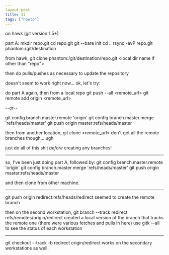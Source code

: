```yaml
---
layout:post
title: $i
tags: ["howto"]
---
```



on hawk (git version 1.5+)

part A:
mkdir repo.git
cd repo.git
git --bare init
cd ..
rsync -avP repo.git phantom:/git/destination

from hawk,
git clone phantom:/git/destination/repo.git <local dir name if other than "repo">

then do pulls/pushes as necessary to update the repository


doesn't seem to work right now...
ok, let's try:

do part A again,
then from a local repo
git push --all <remote_url>
git remote add origin <remote_url>

--or--

git config branch.master.remote 'origin'
git config branch.master.merge 'refs/heads/master'
git push origin master:refs/heads/master


then from another location, 
git clone <remote_url>
don't get all the remote branches though... ugh

just do all of this shit _before_ creating any branches!



--------

so, I've been just
doing part A,
followed by:
git config branch.master.remote 'origin'
git config branch.master.merge 'refs/heads/master'
git push origin master:refs/heads/master


and then clone from other machine.


-----


git push origin redirect:refs/heads/redirect
seemed to create the remote branch

then on the second workstation,
git branch --track redirect refs/remotes/origin/redirect
created a local version of the branch that tracks the remote one 
(there were various fetches and pulls in here)
use gitk --all to see the status of each workstation

------

git checkout --track -b redirect origin/redirect
works on the secondary workstations as well.
